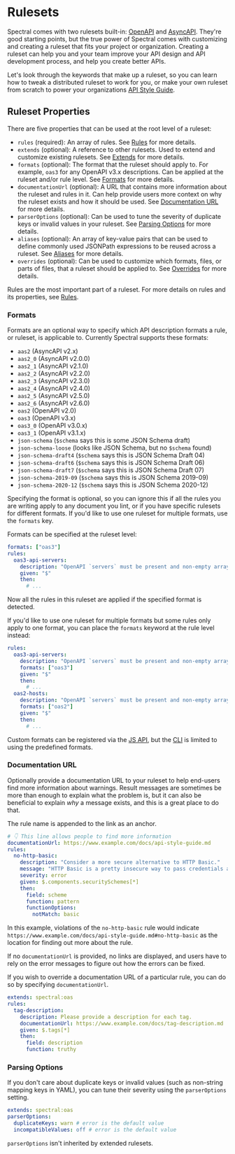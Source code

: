 # Rulesets

Spectral comes with two rulesets built-in: [OpenAPI](../reference/openapi-rules.md) and [AsyncAPI](../reference/asyncapi-rules.md). They're good starting points, but the true power of Spectral comes with customizing and creating a ruleset that fits your project or organization. Creating a ruleset can help you and your team improve your API design and API development process, and help you create better APIs.

Let's look through the keywords that make up a ruleset, so you can learn how to tweak a distributed ruleset to work for you, or make your own ruleset from scratch to power your organizations [API Style Guide](https://stoplight.io/api-style-guides-guidelines-and-best-practices/?utm_source=github&utm_medium=spectral&utm_campaign=docs).

## Ruleset Properties

There are five properties that can be used at the root level of a ruleset:

- `rules` (required): An array of rules. See [Rules](./4a-rules.md) for more details.
- `extends` (optional): A reference to other rulesets. Used to extend and customize existing rulesets. See [Extends](./4b-extends.md) for more details.
- `formats` (optional): The format that the ruleset should apply to. For example, `oas3` for any OpenAPI v3.x descriptions. Can be applied at the ruleset and/or rule level. See [Formats](#formats) for more details.
- `documentationUrl` (optional): A URL that contains more information about the ruleset and rules in it. Can help provide users more context on why the ruleset exists and how it should be used. See [Documentation URL](#documentation-url) for more details.
- `parserOptions` (optional): Can be used to tune the severity of duplicate keys or invalid values in your ruleset. See [Parsing Options](#parsing-options) for more details.
- `aliases` (optional): An array of key-value pairs that can be used to define commonly used JSONPath expressions to be reused across a ruleset. See [Aliases](./4c-aliases.md) for more details.
- `overrides` (optional): Can be used to customize which formats, files, or parts of files, that a ruleset should be applied to. See [Overrides](./4d-overrides.md) for more details.

Rules are the most important part of a ruleset. For more details on rules and its properties, see [Rules](./4a-rules.md).

### Formats

Formats are an optional way to specify which API description formats a rule, or ruleset, is applicable to. Currently Spectral supports these formats:

- `aas2` (AsyncAPI v2.x)
- `aas2_0` (AsyncAPI v2.0.0)
- `aas2_1` (AsyncAPI v2.1.0)
- `aas2_2` (AsyncAPI v2.2.0)
- `aas2_3` (AsyncAPI v2.3.0)
- `aas2_4` (AsyncAPI v2.4.0)
- `aas2_5` (AsyncAPI v2.5.0)
- `aas2_6` (AsyncAPI v2.6.0)
- `oas2` (OpenAPI v2.0)
- `oas3` (OpenAPI v3.x)
- `oas3_0` (OpenAPI v3.0.x)
- `oas3_1` (OpenAPI v3.1.x)
- `json-schema` (`$schema` says this is some JSON Schema draft)
- `json-schema-loose` (looks like JSON Schema, but no `$schema` found)
- `json-schema-draft4` (`$schema` says this is JSON Schema Draft 04)
- `json-schema-draft6` (`$schema` says this is JSON Schema Draft 06)
- `json-schema-draft7` (`$schema` says this is JSON Schema Draft 07)
- `json-schema-2019-09` (`$schema` says this is JSON Schema 2019-09)
- `json-schema-2020-12` (`$schema` says this is JSON Schema 2020-12)

Specifying the format is optional, so you can ignore this if all the rules you are writing apply to any document you lint, or if you have specific rulesets for different formats. If you'd like to use one ruleset for multiple formats, use the `formats` key.

Formats can be specified at the ruleset level:

```yaml
formats: ["oas3"]
rules:
  oas3-api-servers:
    description: "OpenAPI `servers` must be present and non-empty array."
    given: "$"
    then:
      # ...
```

Now all the rules in this ruleset are applied if the specified format is detected.

If you'd like to use one ruleset for multiple formats but some rules only apply to one format, you can place the `formats` keyword at the rule level instead:

```yaml
rules:
  oas3-api-servers:
    description: "OpenAPI `servers` must be present and non-empty array."
    formats: ["oas3"]
    given: "$"
    then:
      # ...
  oas2-hosts:
    description: "OpenAPI `servers` must be present and non-empty array."
    formats: ["oas2"]
    given: "$"
    then:
      # ...
```

Custom formats can be registered via the [JS API](../guides/3-javascript.md), but the [CLI](../guides/2-cli.md) is limited to using the predefined formats.

### Documentation URL

Optionally provide a documentation URL to your ruleset to help end-users find more information about warnings. Result messages are sometimes be more than enough to explain what the problem is, but it can also be beneficial to explain _why_ a message exists, and this is a great place to do that.

The rule name is appended to the link as an anchor.

```yaml
# 👇 This line allows people to find more information
documentationUrl: https://www.example.com/docs/api-style-guide.md
rules:
  no-http-basic:
    description: "Consider a more secure alternative to HTTP Basic."
    message: "HTTP Basic is a pretty insecure way to pass credentials around, please consider an alternative."
    severity: error
    given: $.components.securitySchemes[*]
    then:
      field: scheme
      function: pattern
      functionOptions:
        notMatch: basic
```

In this example, violations of the `no-http-basic` rule would indicate `https://www.example.com/docs/api-style-guide.md#no-http-basic` as the location for finding out more about the rule.

If no `documentationUrl` is provided, no links are displayed, and users have to rely on the error messages to figure out how the errors can be fixed.

If you wish to override a documentation URL of a particular rule, you can do so by specifying `documentationUrl`.

```yaml
extends: spectral:oas
rules:
  tag-description:
    description: Please provide a description for each tag.
    documentationUrl: https://www.example.com/docs/tag-description.md
    given: $.tags[*]
    then:
      field: description
      function: truthy
```

### Parsing Options

<!-- TODO: expand on this topic -->

If you don't care about duplicate keys or invalid values (such as non-string mapping keys in YAML), you can tune their severity using the `parserOptions` setting.

```yaml
extends: spectral:oas
parserOptions:
  duplicateKeys: warn # error is the default value
  incompatibleValues: off # error is the default value
```

`parserOptions` isn't inherited by extended rulesets.
